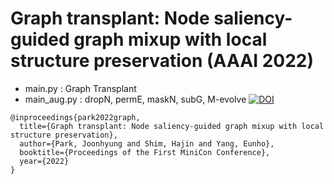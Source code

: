 # Graph transplant: Node saliency-guided graph mixup with local structure preservation (AAAI 2022)
- main.py : Graph Transplant
- main_aug.py : dropN, permE, maskN, subG, M-evolve 
[![DOI](https://zenodo.org/badge/548690992.svg)](https://zenodo.org/badge/latestdoi/548690992)






```
@inproceedings{park2022graph,
  title={Graph transplant: Node saliency-guided graph mixup with local structure preservation},
  author={Park, Joonhyung and Shim, Hajin and Yang, Eunho},
  booktitle={Proceedings of the First MiniCon Conference},
  year={2022}
}
```
